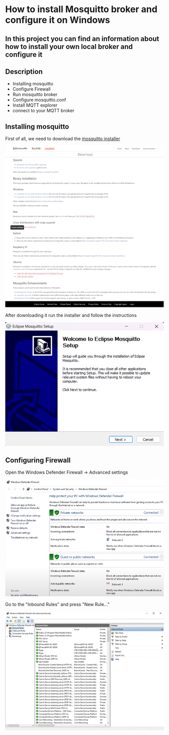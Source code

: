 # How to install Mosquitto broker and configure it on Windows
In this project you can find an information about how to install your own local broker and configure it 
------------------------------------------
## Description

- Installing mosquitto
- Configure Firewall
- Run mosquitto broker
- Configure mosquitto.conf
- Install MQTT explorer
- connect to your MQTT broker

## Installing mosquitto

First of all, we need to download the [mosquitto installer](https://mosquitto.org/download/)

![alt text](image.png)

After downloading it run the installer and follow the instructions

![alt text](image-1.png)

## Configuring Firewall

Open the Windows Defender Firewall -> Advanced settings

![alt text](image-2.png)

Go to the "Inbound Rules" and press "New Rule..."

![alt text](image-4.png)

